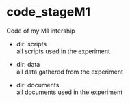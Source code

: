 # code_stageM1
Code of my M1 intership

* dir: scripts  
all scripts used in the experiment

* dir: data  
all data gathered from the experiment

* dir: documents  
all documents used in the experiment

